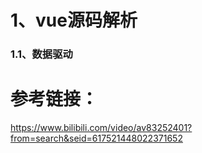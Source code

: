 # 1、vue源码解析

### 1.1、数据驱动











# 参考链接：

 https://www.bilibili.com/video/av83252401?from=search&seid=617521448022371652 